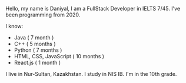 Hello, my name is Daniyal, I am a FullStack Developer in IELTS 7/45. I've been programming from 2020.

I know:
- Java ( 7 month )
- C++ ( 5 months )
- Python ( 7 months )
- HTML, CSS, JavaScript ( 10 months )
- React.js ( 1 month )

I live in Nur-Sultan, Kazakhstan.
I study in NIS IB. I'm in the 10th grade.
